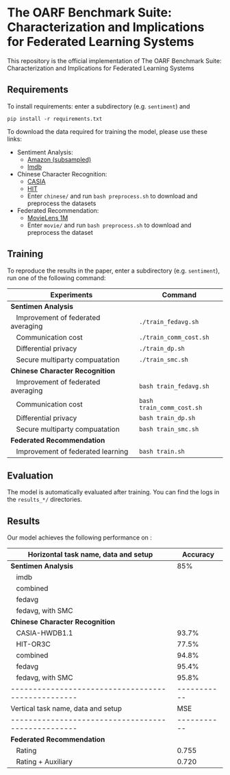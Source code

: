 # The OARF Benchmark Suite: Characterization and Implications for Federated Learning Systems

This repository is the official implementation of The OARF Benchmark Suite: Characterization and Implications for Federated Learning Systems

## Requirements

To install requirements: enter a subdirectory (e.g. `sentiment`) and

```setup
pip install -r requirements.txt
```

To download the data required for training the model, please use these links:

* Sentiment Analysis:
    * [Amazon (subsampled)]()
    * [Imdb]()
* Chinese Character Recognition:
    * [CASIA]()
    * [HIT]()
    * Enter `chinese/` and run `bash preprocess.sh` to download and preprocess the datasets
* Federated Recommendation:
    * [MovieLens 1M]()
    * Enter `movie/` and run `bash preprocess.sh` to download and preprocess the dataset

## Training

To reproduce the results in the paper, enter a subdirectory (e.g. `sentiment`), run one of the following command:

| Experiments                                                          | Command                     |
| -------------------------------------------------------------------- |-----------------------------|
| **Sentimen Analysis**                                                |                             |
| &nbsp;&nbsp; Improvement of federated averaging                      |`./train_fedavg.sh`          |
| &nbsp;&nbsp; Communication cost                                      |`./train_comm_cost.sh`       |
| &nbsp;&nbsp; Differential privacy                                    |`./train_dp.sh`              |
| &nbsp;&nbsp; Secure multiparty compuatation                          |`./train_smc.sh`             |
| **Chinese Character Recognition**                                    |                             |
| &nbsp;&nbsp; Improvement of federated averaging                      |`bash train_fedavg.sh`       |
| &nbsp;&nbsp; Communication cost                                      |`bash train_comm_cost.sh`    |
| &nbsp;&nbsp; Differential privacy                                    |`bash train_dp.sh`           |
| &nbsp;&nbsp; Secure multiparty compuatation                          |`bash train_smc.sh`          |
| **Federated Recommendation**                                         |                             |
| &nbsp;&nbsp; Improvement of federated learning                       |`bash train.sh`              |

## Evaluation

The model is automatically evaluated after training. You can find the logs in the `results_*/` directories.

<!-- ## Pre-trained Models

You can download pretrained models here:

* [My awesome model](https://drive.google.com/mymodel.pth) trained on ImageNet using parameters x,y,z. -->

## Results

Our model achieves the following performance on :

| Horizontal task name, data and setup              | Accuracy  |
| --------------------------------------------------|-----------|
| **Sentimen Analysis**                             |      85%  |
| &nbsp;&nbsp; imdb                                 |           |
| &nbsp;&nbsp; combined                             |           |
| &nbsp;&nbsp; fedavg                               |           |
| &nbsp;&nbsp; fedavg, with SMC                     |           |
| **Chinese Character Recognition**                 |           |
| &nbsp;&nbsp; CASIA-HWDB1.1                        |      93.7%|
| &nbsp;&nbsp; HIT-OR3C                             |      77.5%|
| &nbsp;&nbsp; combined                             |      94.8%|
| &nbsp;&nbsp; fedavg                               |      95.4%|
| &nbsp;&nbsp; fedavg, with SMC                     |      95.8%|
| --------------------------------------------------|-----------|
| Vertical task name, data and setup                | MSE       |
| --------------------------------------------------|-----------|
| **Federated Recommendation**                      |           |
| &nbsp;&nbsp; Rating                               |      0.755|
| &nbsp;&nbsp; Rating + Auxiliary                   |      0.720|